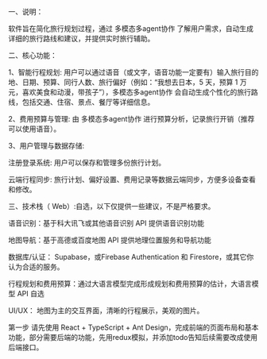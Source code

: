 一、说明：

软件旨在简化旅行规划过程，通过 多模态多agent协作 了解用户需求，自动生成详细的旅行路线和建议，并提供实时旅行辅助。



二、核心功能：

1、智能行程规划: 用户可以通过语音（或文字，语音功能一定要有）输入旅行目的地、日期、预算、同行人数、旅行偏好（例如：“我想去日本，5 天，预算 1 万元，喜欢美食和动漫，带孩子”），多模态多agent协作 会自动生成个性化的旅行路线，包括交通、住宿、景点、餐厅等详细信息。

2、费用预算与管理: 由 多模态多agent协作 进行预算分析，记录旅行开销（推荐可以使用语音）。

3、用户管理与数据存储:

注册登录系统: 用户可以保存和管理多份旅行计划。

云端行程同步: 旅行计划、偏好设置、费用记录等数据云端同步，方便多设备查看和修改。



三、技术栈（ Web）:自选，以下仅提供一些建议，不是严格要求。

语音识别：基于科大讯飞或其他语音识别 API 提供语音识别功能

地图导航：基于高德或百度地图 API 提供地理位置服务和导航功能

数据库/认证： Supabase，或Firebase Authentication 和 Firestore，或其它你认为合适的服务。

行程规划和费用预算：通过大语言模型完成形成规划和费用预算的估计，大语言模型 API 自选

UI/UX： 地图为主的交互界面，清晰的行程展示，美观的图片。

第一步
请先使用  React + TypeScript + Ant Design，完成前端的页面布局和基本功能，部分需要后端的功能，先用redux模拟，并添加todo告知后续需要改成使用后端接口。